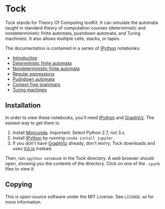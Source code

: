 Tock
====

Tock stands for Theory Of Computing toolKit. It can simulate the
automata taught in standard theory of computation courses
(deterministic and nondeterministic finite automata, pushdown
automata, and Turing machines). It also allows multiple cells, stacks,
or tapes.

The documentation is contained in a series of [IPython] notebooks:

- [Introduction](Introduction.ipynb)
- [Deterministic finite automata](DFAs.ipynb)
- [Nondeterministic finite automata](NFAs.ipynb)
- [Regular expressions](Regexps.ipynb)
- [Pushdown automata](PDAs.ipynb)
- [Context free grammars](CFGs.ipynb)
- [Turing machines](TMs.ipynb)

Installation
------------

In order to view these notebooks, you'll need [IPython] and
[GraphViz]. The easiest way to get them is:

1. Install [Miniconda]. Important: Select Python 2.7, not 3.x.
2. Install [IPython] by running `conda install jupyter`.
3. If you don't have [GraphViz] already, don't worry; Tock downloads
   and uses [Viz.js] instead.

Then, run `ipython notebook` in the Tock directory. A web browser
should open, showing you the contents of the directory. Click on one
of the `.ipynb` files to view it.

[Miniconda]: http://conda.pydata.org/miniconda.html
[IPython]: http://ipython.org
[Graphviz]: http://www.graphviz.org
[Viz.js]: http://github.com/mdaines/viz.js/

Copying
-------

This is open-source software under the MIT License. See `LICENSE.md`
for more information.

